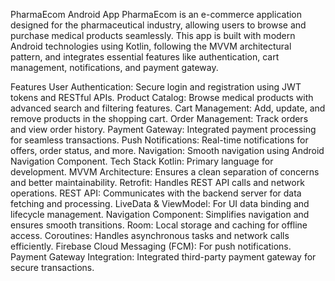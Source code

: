 PharmaEcom Android App
PharmaEcom is an e-commerce application designed for the pharmaceutical industry, allowing users to browse and purchase medical products seamlessly. This app is built with modern Android technologies using Kotlin, following the MVVM architectural pattern, and integrates essential features like authentication, cart management, notifications, and payment gateway.

Features
User Authentication: Secure login and registration using JWT tokens and RESTful APIs.
Product Catalog: Browse medical products with advanced search and filtering features.
Cart Management: Add, update, and remove products in the shopping cart.
Order Management: Track orders and view order history.
Payment Gateway: Integrated payment processing for seamless transactions.
Push Notifications: Real-time notifications for offers, order status, and more.
Navigation: Smooth navigation using Android Navigation Component.
Tech Stack
Kotlin: Primary language for development.
MVVM Architecture: Ensures a clean separation of concerns and better maintainability.
Retrofit: Handles REST API calls and network operations.
REST API: Communicates with the backend server for data fetching and processing.
LiveData & ViewModel: For UI data binding and lifecycle management.
Navigation Component: Simplifies navigation and ensures smooth transitions.
Room: Local storage and caching for offline access.
Coroutines: Handles asynchronous tasks and network calls efficiently.
Firebase Cloud Messaging (FCM): For push notifications.
Payment Gateway Integration: Integrated third-party payment gateway for secure transactions.
